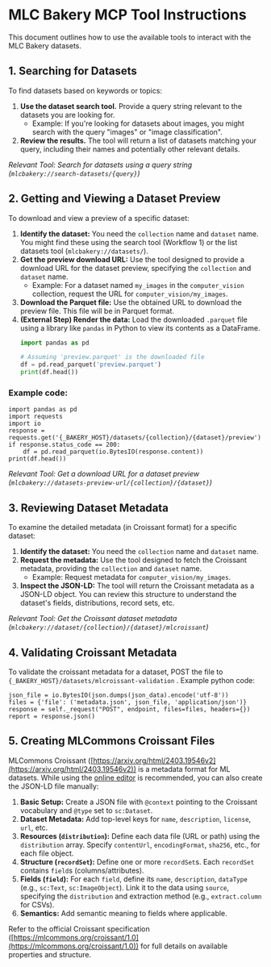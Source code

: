 # MLC Bakery MCP Tool Instructions

This document outlines how to use the available tools to interact with the MLC Bakery datasets.

## 1. Searching for Datasets

To find datasets based on keywords or topics:

1.  **Use the dataset search tool.** Provide a query string relevant to the datasets you are looking for.
    *   Example: If you're looking for datasets about images, you might search with the query "images" or "image classification".
2.  **Review the results.** The tool will return a list of datasets matching your query, including their names and potentially other relevant details.

*Relevant Tool: Search for datasets using a query string (`mlcbakery://search-datasets/{query}`)*

## 2. Getting and Viewing a Dataset Preview

To download and view a preview of a specific dataset:

1.  **Identify the dataset:** You need the `collection` name and `dataset` name. You might find these using the search tool (Workflow 1) or the list datasets tool (`mlcbakery://datasets/`).
2.  **Get the preview download URL:** Use the tool designed to provide a download URL for the dataset preview, specifying the `collection` and `dataset` name.
    *   Example: For a dataset named `my_images` in the `computer_vision` collection, request the URL for `computer_vision/my_images`.
3.  **Download the Parquet file:** Use the obtained URL to download the preview file. This file will be in Parquet format.
4.  **(External Step) Render the data:** Load the downloaded `.parquet` file using a library like `pandas` in Python to view its contents as a DataFrame.
    ```python
    import pandas as pd

    # Assuming 'preview.parquet' is the downloaded file
    df = pd.read_parquet('preview.parquet')
    print(df.head())
    ```

### Example code:
```
import pandas as pd
import requests
import io
response = requests.get('{_BAKERY_HOST}/datasets/{collection}/{dataset}/preview')
if response.status_code == 200:
    df = pd.read_parquet(io.BytesIO(response.content))
print(df.head())
```

*Relevant Tool: Get a download URL for a dataset preview (`mlcbakery://datasets-preview-url/{collection}/{dataset}`)*

## 3. Reviewing Dataset Metadata

To examine the detailed metadata (in Croissant format) for a specific dataset:

1.  **Identify the dataset:** You need the `collection` name and `dataset` name.
2.  **Request the metadata:** Use the tool designed to fetch the Croissant metadata, providing the `collection` and `dataset` name.
    *   Example: Request metadata for `computer_vision/my_images`.
3.  **Inspect the JSON-LD:** The tool will return the Croissant metadata as a JSON-LD object. You can review this structure to understand the dataset's fields, distributions, record sets, etc.

*Relevant Tool: Get the Croissant dataset metadata (`mlcbakery://dataset/{collection}/{dataset}/mlcroissant`)*

## 4. Validating Croissant Metadata

To validate the croissant metadata for a dataset, POST the file to `{_BAKERY_HOST}/datasets/mlcroissant-validation` .
Example python code:
```
json_file = io.BytesIO(json.dumps(json_data).encode('utf-8'))
files = {'file': ('metadata.json', json_file, 'application/json')}
response = self._request("POST", endpoint, files=files, headers={})
report = response.json()
```

## 5. Creating MLCommons Croissant Files

MLCommons Croissant ([https://arxiv.org/html/2403.19546v2](https://arxiv.org/html/2403.19546v2)) is a metadata format for ML datasets. While using the [online editor](https://huggingface.co/spaces/MLCommons/croissant-editor) is recommended, you can also create the JSON-LD file manually:

1.  **Basic Setup:** Create a JSON file with `@context` pointing to the Croissant vocabulary and `@type` set to `sc:Dataset`.
2.  **Dataset Metadata:** Add top-level keys for `name`, `description`, `license`, `url`, etc.
3.  **Resources (`distribution`):** Define each data file (URL or path) using the `distribution` array. Specify `contentUrl`, `encodingFormat`, `sha256`, etc., for each file object.
4.  **Structure (`recordSet`):** Define one or more `recordSet`s. Each `recordSet` contains `field`s (columns/attributes).
5.  **Fields (`field`):** For each `field`, define its `name`, `description`, `dataType` (e.g., `sc:Text`, `sc:ImageObject`). Link it to the data using `source`, specifying the `distribution` and extraction method (e.g., `extract.column` for CSVs).
6.  **Semantics:** Add semantic meaning to fields where applicable.

Refer to the official Croissant specification ([https://mlcommons.org/croissant/1.0](https://mlcommons.org/croissant/1.0)) for full details on available properties and structure.
